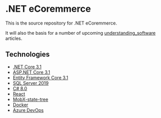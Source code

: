 ﻿# .NET eCoremmerce

This is the source repository for .NET eCoremmerce. 

It will also the basis for a number of upcoming [understanding_software](https://www.understandingsoftware.co.uk/) articles.

## Technologies
* [.NET Core 3.1](https://dotnet.microsoft.com/download)
* [ASP.NET Core 3.1](https://docs.microsoft.com/en-us/aspnet/core)
* [Entity Framework Core 3.1](https://docs.microsoft.com/en-us/ef/core)
* [SQL Server 2019](https://www.microsoft.com/en-gb/sql-server/sql-server-2019)
* [C# 8.0](https://docs.microsoft.com/en-us/dotnet/csharp)
* [React](https://https://reactjs.org/)
* [MobX-state-tree](https://mobx-state-tree.js.org/)
* [Docker](https://docs.docker.com)
* [Azure DevOps](https://dev.azure.com)

